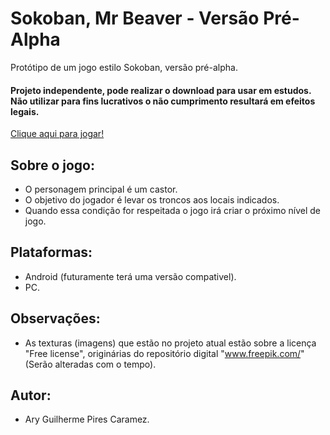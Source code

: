 # Sokoban, Mr Beaver - Versão Pré-Alpha
Protótipo de um jogo estilo Sokoban, versão pré-alpha.

#### Projeto independente, pode realizar o download para usar em estudos. Não utilizar para fins lucrativos o não cumprimento resultará em efeitos legais.

<a href="https://arycaramez.github.io/SokobanMrBeaverPreAlpha/">Clique aqui para jogar!</a>

## Sobre o jogo:
- O personagem principal é um castor.
- O objetivo do jogador é levar os troncos aos locais indicados.
- Quando essa condição for respeitada o jogo irá criar o próximo nível de jogo.

## Plataformas:
- Android (futuramente terá uma versão compativel).
- PC.

## Observações:
- As texturas (imagens) que estão no projeto atual estão sobre a licença "Free license", originárias do repositório digital "www.freepik.com/" (Serão alteradas com o tempo).

## Autor:
- Ary Guilherme Pires Caramez.
